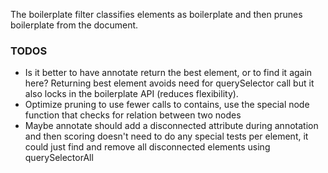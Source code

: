 The boilerplate filter classifies elements as boilerplate and then prunes boilerplate from the document.

### TODOS

* Is it better to have annotate return the best element, or to find it again here? Returning best element avoids need for querySelector call but it also locks in the boilerplate API (reduces flexibility).
* Optimize pruning to use fewer calls to contains, use the special node function that checks for relation between two nodes
* Maybe annotate should add a disconnected attribute during annotation and then scoring doesn't need to do any special tests per element, it could just find and remove all disconnected elements using querySelectorAll
